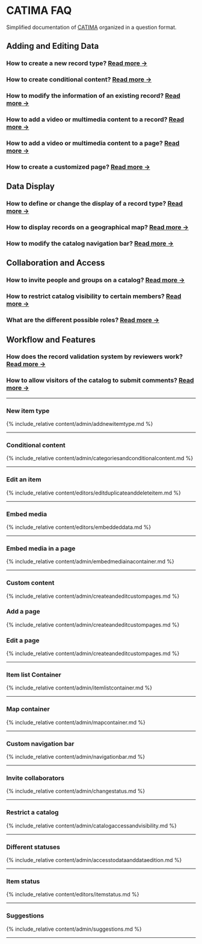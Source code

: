 
# CATIMA FAQ

Simplified documentation of [CATIMA](https://catima.github.io/userdoc/) organized in a question format.

## Adding and Editing Data

### How to create a new record type? [Read more →](#new-item-type)

### How to create conditional content? [Read more →](#conditional-content)

### How to modify the information of an existing record? [Read more →](#edit-an-item)

### How to add a video or multimedia content to a **record**? [Read more →](#embed-media)

### How to add a video or multimedia content to a **page**? [Read more →](#embed-media-in-a-page)

### How to create a customized page? [Read more →](#custom-content)

## Data Display

### How to define or change the display of a record type? [Read more →](#item-list-container)

### How to display records on a geographical map? [Read more →](#map-container)

### How to modify the catalog navigation bar? [Read more →](#custom-navigation-bar)

## Collaboration and Access

### How to invite people and groups on a catalog? [Read more →](#invite-collaborators)

### How to restrict catalog visibility to certain members? [Read more →](#restrict-a-catalog)

### What are the different possible roles? [Read more →](#different-statuses)

## Workflow and Features

### How does the record validation system by reviewers work? [Read more →](#item-status)

<!-- ### How to create and manage a multilingual catalog?

Not in the documentation **-> to be created?** -->

### How to allow visitors of the catalog to submit comments? [Read more →](#suggestions)

----

### New item type

{% include_relative content/admin/addnewitemtype.md %}

----

### Conditional content

{% include_relative content/admin/categoriesandconditionalcontent.md %}

----

### Edit an item

{% include_relative content/editors/editduplicateanddeleteitem.md %}

----

### Embed media

{% include_relative content/editors/embeddeddata.md %}

----

### Embed media in a page

{% include_relative content/admin/embedmediainacontainer.md %}

----

### Custom content

{% include_relative content/admin/createandeditcustompages.md %}

<a id="addpage"></a>

### Add a page

{% include_relative content/admin/createandeditcustompages.md %}

<a id="editpage"></a>

### Edit a page

{% include_relative content/admin/createandeditcustompages.md %}

----

### Item list Container

{% include_relative content/admin/itemlistcontainer.md %}

----

### Map container

{% include_relative content/admin/mapcontainer.md %}

----

### Custom navigation bar

{% include_relative content/admin/navigationbar.md %}

----

### Invite collaborators

{% include_relative content/admin/changestatus.md %}

----

### Restrict a catalog

{% include_relative content/admin/catalogaccessandvisibility.md %}

----

### Different statuses

{% include_relative content/admin/accesstodataanddataedition.md %}

----

### Item status

{% include_relative content/editors/itemstatus.md %}

----

### Suggestions

{% include_relative content/admin/suggestions.md %}

----
